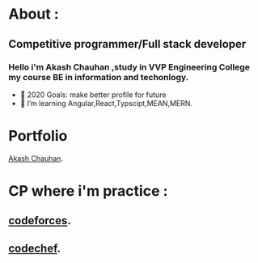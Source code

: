 # About :
## Competitive programmer/Full stack developer
### <p>Hello i'm Akash Chauhan ,study in VVP Engineering College my course BE in information and techonlogy.</p>
- 🥅 2020 Goals: make better profile for future
- 🌱 I’m learning Angular,React,Typscipt,MEAN,MERN.


# Portfolio
[Akash Chauhan](https://github.com/Akash52 "My Portfolio").
# CP where i'm practice :
## [codeforces](http://codeforces.com/profile/Akashcoder "codeforces profile").
## [codechef](https://www.codechef.com/users/akash8572 "codechef profile").
